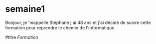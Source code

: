 # semaine1
Bonjour, je 'mappelle Stéphane j'ai 48 ans et j'ai décidé de suivre cette formation pour reprendre le chemin de l'informatique.







#titre _Formation_

